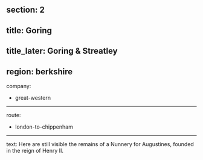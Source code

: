 section: 2
----
title: Goring
----
title_later: Goring & Streatley
----
region: berkshire
----
company:
- great-western
----
route:
- london-to-chippenham
----
text: Here are still visible the remains of a Nunnery for Augustines, founded in the reign of Henry II.
